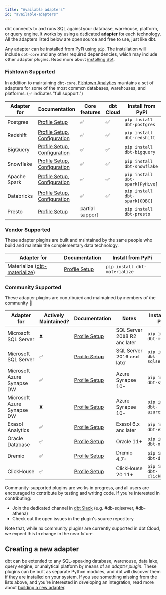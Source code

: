 ```yaml
---
title: "Available adapters"
id: "available-adapters"
---
```


dbt connects to and runs SQL against your database, warehouse, platform, or query engine. It works by using a dedicated **adapter** for each technology. All the adapters listed below are open source and free to use, just like dbt.

Any adapter can be installed from PyPi using `pip`. The installation will include `dbt-core` and any other required dependencies, which may include other adapter plugins. Read more about [installing dbt](dbt-cli/installation).

### Fishtown Supported

In addition to maintaining `dbt-core`, [Fishtown Analytics](https://github.com/fishtown-analytics) maintains a set of adapters for some of the most common databases, warehouses, and platforms. (✅ indicates "full support.")

| Adapter for  | Documentation | Core features | dbt Cloud | Install from PyPi |
| ------------ | ------------- | ------------- | --------- | ----------------- |
| Postgres     | [Profile Setup](postgres-profile) | ✅ | ✅  | `pip install dbt-postgres` |
| Redshift     | [Profile Setup](redshift-profile), [Configuration](redshift-configs) | ✅ | ✅  | `pip install dbt-redshift` |
| BigQuery     | [Profile Setup](bigquery-profile), [Configuration](bigquery-configs) | ✅  | ✅  | `pip install dbt-bigquery` |
| Snowflake    | [Profile Setup](snowflake-profile), [Configuration](snowflake-configs) | ✅ | ✅  | `pip install dbt-snowflake` |
| Apache Spark | [Profile Setup](spark-profile), [Configuration](spark-configs) | ✅ | ✅ | `pip install dbt-spark[PyHive]` |
| Databricks   | [Profile Setup](spark-profile#odbc), [Configuration](spark-configs#databricks-configurations) | ✅ | ✅ | `pip install dbt-spark[ODBC]` |
| Presto       | [Profile Setup](presto-profile) | partial support |  | `pip install dbt-presto` |

### Vendor Supported

These adapter plugins are built and maintained by the same people who build and maintain the complementary data technology.

| Adapter for  | Documentation | Install from PyPi |
| ------------ | ------------- | ----------------- |
| Materialize ([dbt-materialize](https://github.com/MaterializeInc/materialize/blob/main/misc/dbt-materialize))  | [Profile Setup](materialize-profile) | `pip install dbt-materialize` |

### Community Supported

These adapter plugins are contributed and maintained by members of the community 🌱

| Adapter for | Actively Maintained? | Documentation | Notes | Install from PyPI |
| ----------- | -------------------- | ------------- | ----- | ----------------- |
| Microsoft SQL Server | :x: |[Profile Setup](mssql-profile#overview-of-dbt-mssql) | SQL Server 2008 R2 and later | `pip install dbt-mssql` |
| Microsoft SQL Server | :white_check_mark: | [Profile Setup](mssql-profile) | SQL Server 2016 and later | `pip install dbt-sqlserver` |
| Microsoft Azure Synapse DW | :white_check_mark: | [Profile Setup](azuresynapse-profile) | Azure Synapse 10+ | `pip install dbt-synapse` |
| Microsoft Azure Synapse DW | :x: | [Profile Setup](azuresynapse-profile#overview-of-dbt-azuresynapse) | Azure Synapse 10+ | `pip install dbt-azuresynapse` |
| Exasol Analytics | :white_check_mark: | [Profile Setup](exasol-profile) | Exasol 6.x and later | `pip install dbt-exasol` |
| Oracle Database | :white_check_mark: | [Profile Setup](oracle-profile) | Oracle 11+ | `pip install dbt-oracle` |
| Dremio | :white_check_mark: | [Profile Setup](dremio-profile) | Dremio 4.7+ | `pip install dbt-dremio` |
| ClickHouse | :white_check_mark: | [Profile Setup](clickhouse-profile) | ClickHouse 20.11+ | `pip install dbt-clickhouse` |

Community-supported plugins are works in progress, and all users are encouraged to contribute by testing and writing code. If you're interested in contributing:
- Join the dedicated channel in [dbt Slack](https://community.getdbt.com/) (e.g. #db-sqlserver, #db-athena)
- Check out the open issues in the plugin's source repository

Note that, while no community plugins are currently supported in dbt Cloud, we expect this to change in the near future.

## Creating a new adapter

dbt can be extended to any SQL-speaking database, warehouse, data lake, query engine, or analytical platform by means of an _adapter plugin_. These plugins can be built as separate Python modules, and dbt will discover them if they are installed on your system. If you see something missing from the lists above, and you're interested in developing an integration, read more about [building a new adapter](building-a-new-adapter).
